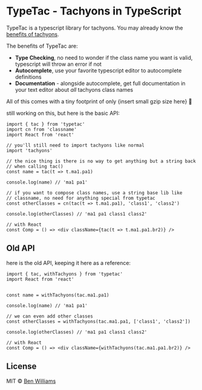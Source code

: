 # TypeTac - Tachyons in TypeScript

TypeTac is a typescript library for tachyons. You may already know the [benefits of tachyons](https://github.com/tachyons-css/tachyons/issues/12#issuecomment-59828967).

The benefits of TypeTac are:

- **Type Checking**, no need to wonder if the class name you want is valid, typescript will throw an error if not
- **Autocomplete**, use your favorite typescript editor to autocomplete definitions
- **Documentation** - alongside autocomplete, get full documentation in your text editor about *all* tachyons class names

All of this comes with a tiny footprint of only {insert small gzip size here} 🕺

still working on this, but here is the basic API:

```tsx
import { tac } from 'typetac'
import cn from 'classname'
import React from 'react'

// you'll still need to import tachyons like normal
import 'tachyons'

// the nice thing is there is no way to get anything but a string back
// when calling tac()
const name = tac(t => t.ma1.pa1)

console.log(name) // 'ma1 pa1'

// if you want to compose class names, use a string base lib like
// classname, no need for anything special from typetac
const otherClasses = cn(tac(t => t.ma1.pa1), 'class1', 'class2')

console.log(otherClasses) // 'ma1 pa1 class1 class2'

// with React
const Comp = () => <div className={tac(t => t.ma1.pa1.br2)} />
```


## Old API

here is the old API, keeping it here as a reference:

```tsx
import { tac, withTachyons } from 'typetac'
import React from 'react'


const name = withTachyons(tac.ma1.pa1)

console.log(name) // 'ma1 pa1'

// we can even add other classes
const otherClasses = withTachyons(tac.ma1.pa1, ['class1', 'class2'])

console.log(otherClasses) // 'ma1 pa1 class1 class2'

// with React
const Comp = () => <div className={withTachyons(tac.ma1.pa1.br2)} />
```

## License

MIT © [Ben Williams](https://biwills.com)
